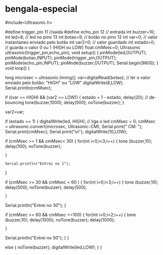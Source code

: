 
# bengala-especial

   #include<Ultrasonic.h>



#define trigger_pin 11 //saida
#define echo_pin 12 // entrada
int buzzer=10;
int led=8;      // led no pino 13
int botao=9;  // botão no pino 12
int var=0;       // valor instantaneo enviado pelo botão
int var2=0;     // valor guardado
int estado=0;  // guarda o valor 0 ou 1 (HIGH ou LOW)
 float cmMsec=0;
Ultrasonic ultrasonic(trigger_pin,echo_pin);
void setup()
{
  pinMode(led,OUTPUT);
  pinMode(botao,INPUT);
  pinMode(trigger_pin,OUTPUT);
  pinMode(echo_pin,INPUT);
  pinMode(buzzer,OUTPUT);
  Serial.begin(9600);
}
void loop()
{

  long microsec = ultrasonic.timing();
  var=digitalRead(botao); // ler o valor enviado pelo botão: "HIGH" ou "LOW"
  digitalWrite(8,LOW);
  Serial.println(cmMsec);

  
 
   if ((var == HIGH) && (var2 == LOW))
  {
    estado = 1 - estado;
    delay(20); // de-bouncing
    tone(buzzer,1000);
    delay(500);
    noTone(buzzer);
  }

   
  var2=var;
  
   
  
  if (estado == 1)
  {
    digitalWrite(led, HIGH); // liga o led
    cmMsec = 0;
    cmMsec = ultrasonic.convert(microsec, Ultrasonic::CM);
    Serial.print(" CM:  ");
    Serial.print(cmMsec);
    Serial.print("\n");
    digitalWrite(10,LOW);

 
   
  if (cmMsec >= 1 && cmMsec< 30)
  {
    for(int i=0;i<3;i++)
    {
      tone (buzzer,10);
      delay(100);
      noTone(buzzer);
   
    }
    
    Serial.println("Entrei no 1");
    
  }

 if (cmMsec >= 30 && cmMsec < 60 )
  {
    for(int i=0;i<3;i++)
    {
      tone (buzzer,10);
      delay(500);
      noTone(buzzer);
      delay(500);
   
    }
  Serial.println("Entrei no 30");
  }


   if (cmMsec >= 60 && cmMsec <=100)
  {
    for(int i=0;i<2;i++)
    {
      tone (buzzer,10);
      delay(1000);
      noTone(buzzer);
      delay(1000);

    }
   Serial.println("Entrei no 50");
  }
 }

  else
  {
    noTone(buzzer);
    digitalWrite(led,LOW);
  }
  }
